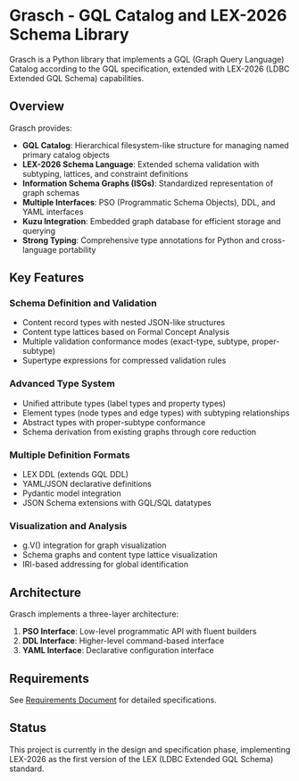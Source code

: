 # Grasch - GQL Catalog and LEX-2026 Schema Library

Grasch is a Python library that implements a GQL (Graph Query Language) Catalog according to the GQL specification, extended with LEX-2026 (LDBC Extended GQL Schema) capabilities.

## Overview

Grasch provides:

- **GQL Catalog**: Hierarchical filesystem-like structure for managing named primary catalog objects
- **LEX-2026 Schema Language**: Extended schema validation with subtyping, lattices, and constraint definitions
- **Information Schema Graphs (ISGs)**: Standardized representation of graph schemas
- **Multiple Interfaces**: PSO (Programmatic Schema Objects), DDL, and YAML interfaces
- **Kuzu Integration**: Embedded graph database for efficient storage and querying
- **Strong Typing**: Comprehensive type annotations for Python and cross-language portability

## Key Features

### Schema Definition and Validation
- Content record types with nested JSON-like structures
- Content type lattices based on Formal Concept Analysis
- Multiple validation conformance modes (exact-type, subtype, proper-subtype)
- Supertype expressions for compressed validation rules

### Advanced Type System
- Unified attribute types (label types and property types)
- Element types (node types and edge types) with subtyping relationships
- Abstract types with proper-subtype conformance
- Schema derivation from existing graphs through core reduction

### Multiple Definition Formats
- LEX DDL (extends GQL DDL)
- YAML/JSON declarative definitions
- Pydantic model integration
- JSON Schema extensions with GQL/SQL datatypes

### Visualization and Analysis
- g.V() integration for graph visualization
- Schema graphs and content type lattice visualization
- IRI-based addressing for global identification

## Architecture

Grasch implements a three-layer architecture:

1. **PSO Interface**: Low-level programmatic API with fluent builders
2. **DDL Interface**: Higher-level command-based interface
3. **YAML Interface**: Declarative configuration interface

## Requirements

See [Requirements Document](.kiro/specs/property-graph-schema/requirements.md) for detailed specifications.

## Status

This project is currently in the design and specification phase, implementing LEX-2026 as the first version of the LEX (LDBC Extended GQL Schema) standard.
